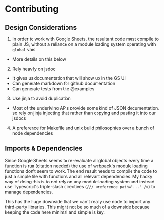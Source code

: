 # Contributing

## Design Considerations

1. In order to work with Google Sheets, the resultant code must compile to plain JS, without a reliance on a module loading system operating with `global` vars
  * More details on this below
2. Rely heavily on jsdoc
  * It gives us documentation that will show up in the GS UI
  * Can generate markdown for github documentation
  * Can generate tests from the @examples
3. Use jinja to avoid duplication
  * Most of the underlying APIs provide some kind of JSON documentation, so rely on jinja injecting that rather than copying and pasting it into our jsdocs
4. A preference for Makefile and unix build philosophies over a bunch of node dependencies

## Imports & Dependencies

Since Google Sheets seems to re-evaluate all global objects every time a function is run (citation needed) the use of webpack's module loading functions don't seem to work.  The end result needs to compile the code to just a simple file with functions and all relevant dependencies.  My hacky way of doing this is to not rely on any module loading system and instead use Typescript's triple-slash directives (`/// <reference path="..." />`) to manage dependencies.

This has the huge downside that we can't really use node to import any third-party libraries.  This might not be so much of a downside because keeping the code here minimal and simple is key.
